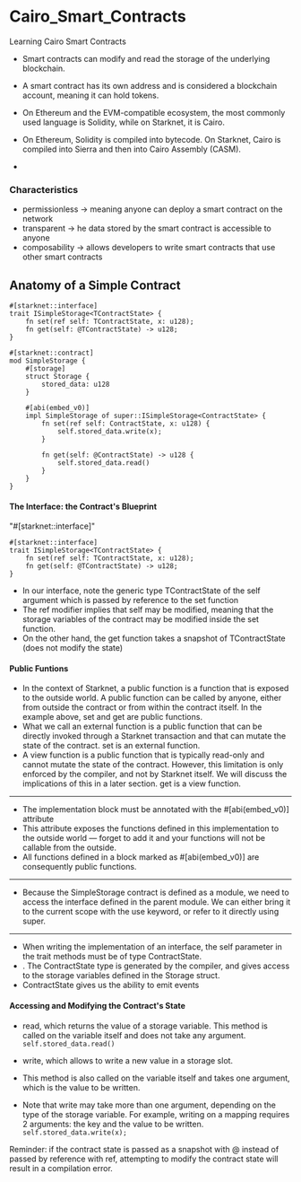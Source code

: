 # Cairo_Smart_Contracts
Learning Cairo Smart Contracts


- Smart contracts can modify and read the storage of the underlying blockchain. 
- A smart contract has its own address and is considered a blockchain account, meaning it can hold tokens.

-  On Ethereum and the EVM-compatible ecosystem, the most commonly used language is Solidity, while on Starknet, it is Cairo.
-  On Ethereum, Solidity is compiled into bytecode. On Starknet, Cairo is compiled into Sierra and then into Cairo Assembly (CASM).
-  

### Characteristics

- permissionless -> meaning anyone can deploy a smart contract on the network 
- transparent -> he data stored by the smart contract is accessible to anyone
- composability -> allows developers to write smart contracts that use other smart contracts


## Anatomy of a Simple Contract

```
#[starknet::interface]
trait ISimpleStorage<TContractState> {
    fn set(ref self: TContractState, x: u128);
    fn get(self: @TContractState) -> u128;
}

#[starknet::contract]
mod SimpleStorage {
    #[storage]
    struct Storage {
        stored_data: u128
    }

    #[abi(embed_v0)]
    impl SimpleStorage of super::ISimpleStorage<ContractState> {
        fn set(ref self: ContractState, x: u128) {
            self.stored_data.write(x);
        }

        fn get(self: @ContractState) -> u128 {
            self.stored_data.read()
        }
    }
}
```


#### The Interface: the Contract's Blueprint

"#[starknet::interface]"

```
#[starknet::interface]
trait ISimpleStorage<TContractState> {
    fn set(ref self: TContractState, x: u128);
    fn get(self: @TContractState) -> u128;
}
```

- In our interface, note the generic type TContractState of the self argument which is passed by reference to the set function
- The ref modifier implies that self may be modified, meaning that the storage variables of the contract may be modified inside the set function.
- On the other hand, the get function takes a snapshot of TContractState (does not modify the state)

#### Public Funtions

- In the context of Starknet, a public function is a function that is exposed to the outside world. A public function can be called by anyone, either from outside the contract or from within the contract itself. In the example above, set and get are public functions.
- What we call an external function is a public function that can be directly invoked through a Starknet transaction and that can mutate the state of the contract. set is an external function.
- A view function is a public function that is typically read-only and cannot mutate the state of the contract. However, this limitation is only enforced by the compiler, and not by Starknet itself. We will discuss the implications of this in a later section. get is a view function.
___

- The implementation block must be annotated with the #[abi(embed_v0)] attribute 
- This attribute exposes the functions defined in this implementation to the outside world — forget to add it and your functions will not be callable from the outside. 
- All functions defined in a block marked as #[abi(embed_v0)] are consequently public functions.

___

- Because the SimpleStorage contract is defined as a module, we need to access the interface defined in the parent module. We can either bring it to the current scope with the use keyword, or refer to it directly using super.
___

- When writing the implementation of an interface, the self parameter in the trait methods must be of type ContractState.
- . The ContractState type is generated by the compiler, and gives access to the storage variables defined in the Storage struct. 
- ContractState gives us the ability to emit events

#### Accessing and Modifying the Contract's State

- read, which returns the value of a storage variable. This method is called on the variable itself and does not take any argument.
   ```  self.stored_data.read() ```

- write, which allows to write a new value in a storage slot. 
- This method is also called on the variable itself and takes one argument, which is the value to be written. 
- Note that write may take more than one argument, depending on the type of the storage variable. For example, writing on a mapping requires 2 arguments: the key and the value to be written.
    ```  self.stored_data.write(x); ```


Reminder: if the contract state is passed as a snapshot with @ instead of passed by reference with ref, attempting to modify the contract state will result in a compilation error.